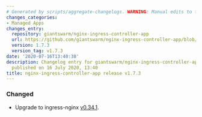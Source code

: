 ```yaml
---
# Generated by scripts/aggregate-changelogs. WARNING: Manual edits to this files will be overwritten.
changes_categories:
- Managed Apps
changes_entry:
  repository: giantswarm/nginx-ingress-controller-app
  url: https://github.com/giantswarm/nginx-ingress-controller-app/blob/master/CHANGELOG.md#173---2020-07-16
  version: 1.7.3
  version_tag: v1.7.3
date: '2020-07-16T13:40:38'
description: Changelog entry for giantswarm/nginx-ingress-controller-app version 1.7.3,
  published on 16 July 2020, 13:40
title: nginx-ingress-controller-app release v1.7.3
---
```


### Changed
- Upgrade to ingress-nginx [v0.34.1](https://github.com/kubernetes/ingress-nginx/blob/master/Changelog.md#0341).
